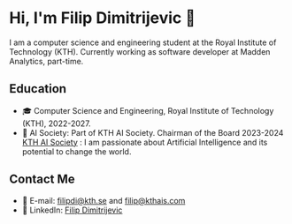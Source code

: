 # Hi, I'm Filip Dimitrijevic 🤝

I am a computer science and engineering student at the Royal Institute of Technology (KTH). Currently working as software developer at Madden Analytics, part-time.

## Education
- :mortar_board: Computer Science and Engineering, Royal Institute of Technology (KTH), 2022-2027.
- :robot: AI Society: Part of KTH AI Society. Chairman of the Board 2023-2024 [KTH AI Society](https://kthais.com) : I am passionate about Artificial Intelligence and its potential to change the world.

## Contact Me
- :email: E-mail: filipdi@kth.se and filip@kthais.com
- :construction_worker: LinkedIn: [Filip Dimitrijevic](https://www.linkedin.com/in/filip-dimitrijevic-6b0543215/)
